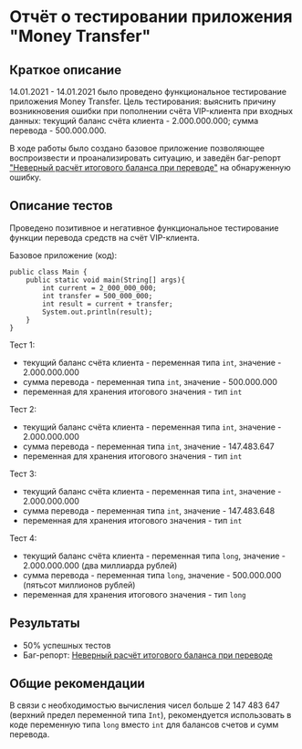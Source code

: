 # Отчёт о тестировании приложения "Money Transfer"

## Краткое описание

14.01.2021 - 14.01.2021 было проведено функциональное тестирование приложения Money Transfer. Цель тестирования: выяснить причину возникновения ошибки при пополнении счёта VIP-клиента при входных данных: текущий баланс счёта клиента - 2.000.000.000; сумма перевода - 500.000.000.

В ходе работы было создано базовое приложение позволяющее воспроизвести и проанализировать ситуацию, и заведён баг-репорт ["Неверный расчёт итогового баланса при переводе"](https://github.com/Alexandr-1221/Money_Transfer/issues/1) на обнаруженную ошибку.

## Описание тестов

Проведено позитивное и негативное функциональное тестирование функции перевода средств на счёт VIP-клиента.

Базовое приложение (код):
```
public class Main {
    public static void main(String[] args){
        int current = 2_000_000_000;
        int transfer = 500_000_000;
        int result = current + transfer;
        System.out.println(result);
    }
}

```

Тест 1:

* текущий баланс счёта клиента - переменная типа `int`, значение - 2.000.000.000 
* сумма перевода - переменная типа `int`, значение - 500.000.000
* переменная для хранения итогового значения - тип `int`

Тест 2:

* текущий баланс счёта клиента - переменная типа `int`, значение - 2.000.000.000
* сумма перевода - переменная типа `int`, значение - 147.483.647
* переменная для хранения итогового значения - тип `int`

Тест 3:

* текущий баланс счёта клиента - переменная типа `int`, значение - 2.000.000.000
* сумма перевода - переменная типа `int`, значение - 147.483.648
* переменная для хранения итогового значения - тип `int`

Тест 4:

* текущий баланс счёта клиента - переменная типа `long`, значение - 2.000.000.000 (два миллиарда рублей)
* сумма перевода - переменная типа `long`, значение - 500.000.000 (пятьсот миллионов рублей)
* переменная для хранения итогового значения - тип `long`

## Результаты

* 50% успешных тестов
* Баг-репорт: [Неверный расчёт итогового баланса при переводе](https://github.com/Alexandr-1221/Money_Transfer/issues/1)

## Общие рекомендации
В связи с необходимостью вычисления чисел больше 2 147 483 647 (верхний предел переменной типа `Int`), рекомендуется использовать в коде переменную типа `long` вместо `int` для балансов счетов и сумм перевода.
